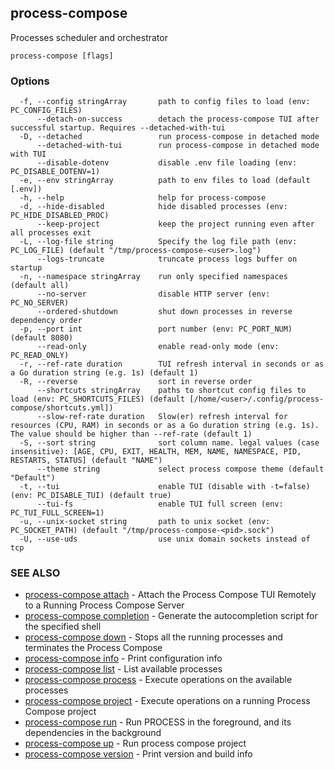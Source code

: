 ## process-compose

Processes scheduler and orchestrator

```
process-compose [flags]
```

### Options

```
  -f, --config stringArray       path to config files to load (env: PC_CONFIG_FILES)
      --detach-on-success        detach the process-compose TUI after successful startup. Requires --detached-with-tui
  -D, --detached                 run process-compose in detached mode
      --detached-with-tui        run process-compose in detached mode with TUI
      --disable-dotenv           disable .env file loading (env: PC_DISABLE_DOTENV=1)
  -e, --env stringArray          path to env files to load (default [.env])
  -h, --help                     help for process-compose
  -d, --hide-disabled            hide disabled processes (env: PC_HIDE_DISABLED_PROC)
      --keep-project             keep the project running even after all processes exit
  -L, --log-file string          Specify the log file path (env: PC_LOG_FILE) (default "/tmp/process-compose-<user>.log")
      --logs-truncate            truncate process logs buffer on startup
  -n, --namespace stringArray    run only specified namespaces (default all)
      --no-server                disable HTTP server (env: PC_NO_SERVER)
      --ordered-shutdown         shut down processes in reverse dependency order
  -p, --port int                 port number (env: PC_PORT_NUM) (default 8080)
      --read-only                enable read-only mode (env: PC_READ_ONLY)
  -r, --ref-rate duration        TUI refresh interval in seconds or as a Go duration string (e.g. 1s) (default 1)
  -R, --reverse                  sort in reverse order
      --shortcuts stringArray    paths to shortcut config files to load (env: PC_SHORTCUTS_FILES) (default [/home/<user>/.config/process-compose/shortcuts.yml])
      --slow-ref-rate duration   Slow(er) refresh interval for resources (CPU, RAM) in seconds or as a Go duration string (e.g. 1s). The value should be higher than --ref-rate (default 1)
  -S, --sort string              sort column name. legal values (case insensitive): [AGE, CPU, EXIT, HEALTH, MEM, NAME, NAMESPACE, PID, RESTARTS, STATUS] (default "NAME")
      --theme string             select process compose theme (default "Default")
  -t, --tui                      enable TUI (disable with -t=false) (env: PC_DISABLE_TUI) (default true)
      --tui-fs                   enable TUI full screen (env: PC_TUI_FULL_SCREEN=1)
  -u, --unix-socket string       path to unix socket (env: PC_SOCKET_PATH) (default "/tmp/process-compose-<pid>.sock")
  -U, --use-uds                  use unix domain sockets instead of tcp
```

### SEE ALSO

* [process-compose attach](process-compose_attach.md)	 - Attach the Process Compose TUI Remotely to a Running Process Compose Server
* [process-compose completion](process-compose_completion.md)	 - Generate the autocompletion script for the specified shell
* [process-compose down](process-compose_down.md)	 - Stops all the running processes and terminates the Process Compose
* [process-compose info](process-compose_info.md)	 - Print configuration info
* [process-compose list](process-compose_list.md)	 - List available processes
* [process-compose process](process-compose_process.md)	 - Execute operations on the available processes
* [process-compose project](process-compose_project.md)	 - Execute operations on a running Process Compose project
* [process-compose run](process-compose_run.md)	 - Run PROCESS in the foreground, and its dependencies in the background
* [process-compose up](process-compose_up.md)	 - Run process compose project
* [process-compose version](process-compose_version.md)	 - Print version and build info

